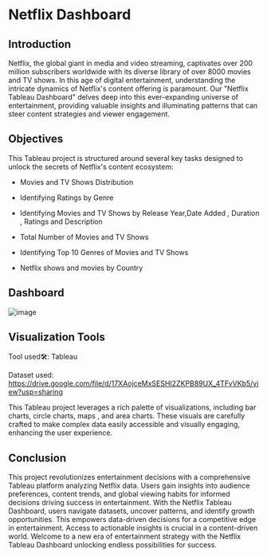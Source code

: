 # Netflix Dashboard
## Introduction
Netflix, the global giant in media and video streaming, captivates over 200 million subscribers worldwide with its diverse library of over 8000 movies and TV shows. In this age of digital entertainment, understanding the intricate dynamics of Netflix's content offering is paramount. Our "Netflix Tableau Dashboard" delves deep into this ever-expanding universe of entertainment, providing valuable insights and illuminating patterns that can steer content strategies and viewer engagement.

## Objectives
This Tableau project is structured around several key tasks designed to unlock the secrets of Netflix's content ecosystem:

* Movies and TV Shows Distribution

+ Identifying Ratings by Genre

+ Identifying Movies and TV Shows by Release Year,Date Added , Duration , Ratings and Description

* Total Number of Movies and TV Shows

* Identifying Top 10 Genres of Movies and TV Shows

* Netflix shows and movies by Country

## Dashboard
![image](https://github.com/heresalisha/Netflix-Dashboard/assets/107349457/4b0fa4b6-273d-4751-935a-bcdf281743d1)

## Visualization Tools
Tool used🛠️: Tableau

Dataset used:  https://drive.google.com/file/d/17XAojceMxSESHI2ZKPB89UX_4TFvVKb5/view?usp=sharing

This Tableau project leverages a rich palette of visualizations, including bar charts, circle charts, maps , and area charts. These visuals are carefully crafted to make complex data easily accessible and visually engaging, enhancing the user experience.

## Conclusion
This project revolutionizes entertainment decisions with a comprehensive Tableau platform analyzing Netflix data. Users gain insights into audience preferences, content trends, and global viewing habits for informed decisions driving success in entertainment. With the Netflix Tableau Dashboard, users navigate datasets, uncover patterns, and identify growth opportunities. This empowers data-driven decisions for a competitive edge in entertainment. Access to actionable insights is crucial in a content-driven world. Welcome to a new era of entertainment strategy with the Netflix Tableau Dashboard unlocking endless possibilities for success.


